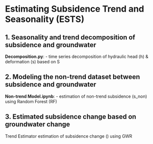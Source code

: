 # Estimating Subsidence Trend and Seasonality (ESTS)


## 1. Seasonality and trend decomposition of subsidence and groundwater

**Decomposition.py**: - time series decomposition of hydraulic head (h) & deformation (s) based on S


## 2. Modeling the non-trend dataset between subsidence and groundwater

**Non-trend Model.ipynb**: -  estimation of non-trend subsidence (s_non) using Random Forest (RF) 

## 3. Estimated subsidence change based on groundwater change

Trend Estimator estimation of subsidence change () using GWR
